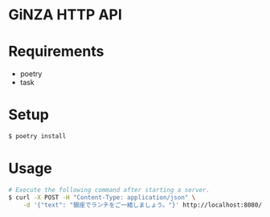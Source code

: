 # GiNZA HTTP API

# Requirements

- poetry
- task

# Setup

```sh
$ poetry install
```

# Usage

```sh
# Execute the following command after starting a server.
$ curl -X POST -H "Content-Type: application/json" \
    -d '{"text": "銀座でランチをご一緒しましょう。"}' http://localhost:8080/
```

